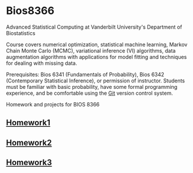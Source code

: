 # Bios8366

Advanced Statistical Computing at Vanderbilt University's Department of Biostatistics

Course covers numerical optimization, statistical machine learning, Markov Chain Monte Carlo (MCMC), variational inference (VI) algorithms, data augmentation algorithms with applications for model fitting and techniques for dealing with missing data.

Prerequisites: Bios 6341 (Fundamentals of Probability), Bios 6342 (Contemporary Statistical Inference), or permission of instructor. Students must be familiar with basic probability, have some formal programming experience, and be comfortable using the [Git](http://git-scm.com) version control system.

Homework and projects for BIOS 8366

## [Homework1](https://github.com/wangruinju/BIOS_8366/blob/master/homework/Homework%201.ipynb)
## [Homework2](https://github.com/wangruinju/BIOS_8366/blob/master/homework/Homework%202.ipynb)
## [Homework3](https://github.com/wangruinju/BIOS_8366/blob/master/homework/Homework%203.ipynb)
